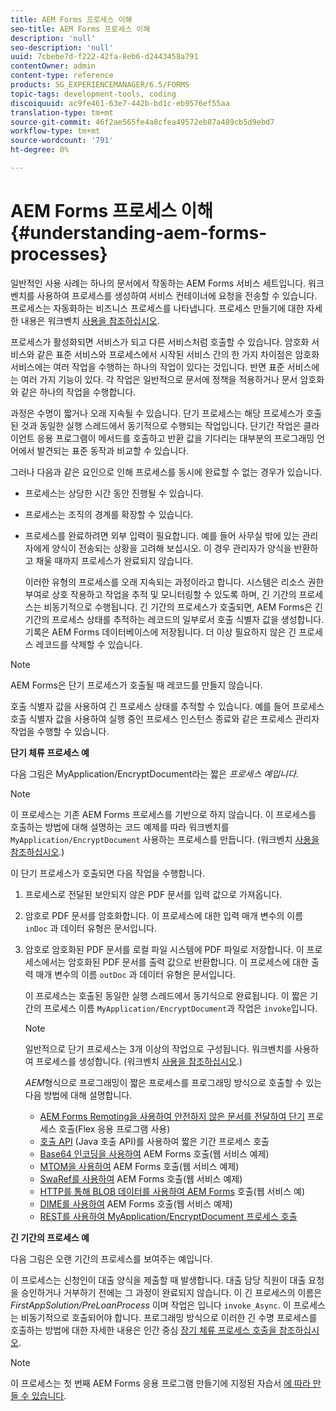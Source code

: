 ```yaml
---
title: AEM Forms 프로세스 이해
seo-title: AEM Forms 프로세스 이해
description: 'null'
seo-description: 'null'
uuid: 7cbebe7d-f222-42fa-8eb6-d2443458a791
contentOwner: admin
content-type: reference
products: SG_EXPERIENCEMANAGER/6.5/FORMS
topic-tags: development-tools, coding
discoiquuid: ac9fe461-63e7-442b-bd1c-eb9576ef55aa
translation-type: tm+mt
source-git-commit: 46f2ae565fe4a8cfea49572eb87a489cb5d9ebd7
workflow-type: tm+mt
source-wordcount: '791'
ht-degree: 0%

---
```



# AEM Forms 프로세스 이해 {#understanding-aem-forms-processes}

일반적인 사용 사례는 하나의 문서에서 작동하는 AEM Forms 서비스 세트입니다. 워크벤치를 사용하여 프로세스를 생성하여 서비스 컨테이너에 요청을 전송할 수 있습니다. 프로세스는 자동화하는 비즈니스 프로세스를 나타냅니다. 프로세스 만들기에 대한 자세한 내용은 워크벤치 [사용을 참조하십시오](https://www.adobe.com/go/learn_aemforms_workbench_63).

프로세스가 활성화되면 서비스가 되고 다른 서비스처럼 호출할 수 있습니다. 암호화 서비스와 같은 표준 서비스와 프로세스에서 시작된 서비스 간의 한 가지 차이점은 암호화 서비스에는 여러 작업을 수행하는 하나의 작업이 있다는 것입니다. 반면 표준 서비스에는 여러 가지 기능이 있다. 각 작업은 일반적으로 문서에 정책을 적용하거나 문서 암호화와 같은 하나의 작업을 수행합니다.

과정은 수명이 짧거나 오래 지속될 수 있습니다. 단기 프로세스는 해당 프로세스가 호출된 것과 동일한 실행 스레드에서 동기적으로 수행되는 작업입니다. 단기간 작업은 클라이언트 응용 프로그램이 메서드를 호출하고 반환 값을 기다리는 대부분의 프로그래밍 언어에서 발견되는 표준 동작과 비교할 수 있습니다.

그러나 다음과 같은 요인으로 인해 프로세스를 동시에 완료할 수 없는 경우가 있습니다.

* 프로세스는 상당한 시간 동안 진행될 수 있습니다.
* 프로세스는 조직의 경계를 확장할 수 있습니다.
* 프로세스를 완료하려면 외부 입력이 필요합니다. 예를 들어 사무실 밖에 있는 관리자에게 양식이 전송되는 상황을 고려해 보십시오. 이 경우 관리자가 양식을 반환하고 채울 때까지 프로세스가 완료되지 않습니다.

   이러한 유형의 프로세스를 오래 지속되는 과정이라고 합니다. 시스템은 리소스 권한 부여로 상호 작용하고 작업을 추적 및 모니터링할 수 있도록 하며, 긴 기간의 프로세스는 비동기적으로 수행됩니다. 긴 기간의 프로세스가 호출되면, AEM Forms은 긴 기간의 프로세스 상태를 추적하는 레코드의 일부로서 호출 식별자 값을 생성합니다. 기록은 AEM Forms 데이터베이스에 저장됩니다. 더 이상 필요하지 않은 긴 프로세스 레코드를 삭제할 수 있습니다.

>[!NOTE]
>
>AEM Forms은 단기 프로세스가 호출될 때 레코드를 만들지 않습니다.

호출 식별자 값을 사용하여 긴 프로세스 상태를 추적할 수 있습니다. 예를 들어 프로세스 호출 식별자 값을 사용하여 실행 중인 프로세스 인스턴스 종료와 같은 프로세스 관리자 작업을 수행할 수 있습니다.

**단기 체류 프로세스 예**

다음 그림은 MyApplication/EncryptDocument라는 짧은 *프로세스 예입니다*.

>[!NOTE]
>
>이 프로세스는 기존 AEM Forms 프로세스를 기반으로 하지 않습니다. 이 프로세스를 호출하는 방법에 대해 설명하는 코드 예제를 따라 워크벤치를 `MyApplication/EncryptDocument` 사용하는 프로세스를 만듭니다. (워크벤치 [사용을 참조하십시오](https://www.adobe.com/go/learn_aemforms_workbench_63).)

이 단기 프로세스가 호출되면 다음 작업을 수행합니다.

1. 프로세스로 전달된 보안되지 않은 PDF 문서를 입력 값으로 가져옵니다.
1. 암호로 PDF 문서를 암호화합니다. 이 프로세스에 대한 입력 매개 변수의 이름 `inDoc` 과 데이터 유형은 문서입니다.
1. 암호로 암호화된 PDF 문서를 로컬 파일 시스템에 PDF 파일로 저장합니다. 이 프로세스에서는 암호화된 PDF 문서를 출력 값으로 반환합니다. 이 프로세스에 대한 출력 매개 변수의 이름 `outDoc` 과 데이터 유형은 문서입니다.

   이 프로세스는 호출된 동일한 실행 스레드에서 동기식으로 완료됩니다. 이 짧은 기간의 프로세스 이름 `MyApplication/EncryptDocument`과 작업은 `invoke`입니다.

   >[!NOTE]
   >
   >일반적으로 단기 프로세스는 3개 이상의 작업으로 구성됩니다. 워크벤치를 사용하여 프로세스를 생성합니다. (워크벤치 [사용을 참조하십시오](https://www.adobe.com/go/learn_aemforms_workbench_63).)

   *AEM*&#x200B;형식으로 프로그래밍이 짧은 프로세스를 프로그래밍 방식으로 호출할 수 있는 다음 방법에 대해 설명합니다.

   * [AEM Forms Remoting을 사용하여 안전하지 않은 문서를 전달하여 단기](/help/forms/developing/invoking-aem-forms-using-remoting.md#invoking-a-short-lived-process-by-passing-an-unsecure-document-using-remoting) 프로세스 호출(Flex 응용 프로그램 사용)
   * [호출 API](/help/forms/developing/invoking-aem-forms-using-java.md#invoking-a-short-lived-process-using-the-invocation-api) (Java 호출 API)를 사용하여 짧은 기간 프로세스 호출
   * [Base64 인코딩을 사용하여](/help/forms/developing/invoking-aem-forms-using-web.md#invoking-aem-forms-using-base64-encoding) AEM Forms 호출(웹 서비스 예제)
   * [MTOM을 사용하여](/help/forms/developing/invoking-aem-forms-using-web.md#invoking-aem-forms-using-mtom) AEM Forms 호출(웹 서비스 예제)
   * [SwaRef를 사용하여](/help/forms/developing/invoking-aem-forms-using-web.md#invoking-aem-forms-using-swaref) AEM Forms 호출(웹 서비스 예제)
   * [HTTP를 통해 BLOB 데이터를 사용하여 AEM Forms](/help/forms/developing/invoking-aem-forms-using-web.md#invoking-aem-forms-using-blob-data-over-http) 호출(웹 서비스 예)
   * [DIME를 사용하여](/help/forms/developing/invoking-aem-forms-using-web.md#invoking-aem-forms-using-dime) AEM Forms 호출(웹 서비스 예제)
   * [REST를 사용하여 MyApplication/EncryptDocument 프로세스 호출](/help/forms/developing/invoking-aem-forms-using-rest.md)

**긴 기간의 프로세스 예**

다음 그림은 오랜 기간의 프로세스를 보여주는 예입니다.

이 프로세스는 신청인이 대출 양식을 제출할 때 발생합니다. 대출 담당 직원이 대출 요청을 승인하거나 거부하기 전에는 그 과정이 완료되지 않습니다. 이 긴 프로세스의 이름은 *FirstAppSolution/PreLoanProcess* 이며 작업은 입니다 `invoke_Async`. 이 프로세스는 비동기적으로 호출되어야 합니다. 프로그래밍 방식으로 이러한 긴 수명 프로세스를 호출하는 방법에 대한 자세한 내용은 인간 중심 [장기 체류 프로세스 호출을 참조하십시오](/help/forms/developing/invoking-human-centric-long-lived.md#invoking-human-centric-long-lived-processes).

>[!NOTE]
>
>이 프로세스는 첫 번째 AEM Forms 응용 프로그램 만들기에 지정된 자습서 [에 따라 만들 수 있습니다](https://www.adobe.com/go/learn_aemforms_firstapp_ds_63).